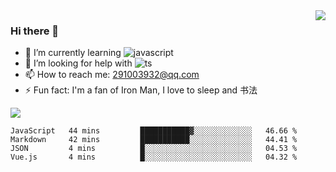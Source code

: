 <img align='right' src='https://github-readme-stats.vercel.app/api?username=niaogege&show_icons=true&theme=radical'/>

### Hi there 👋

- 🌱 I’m currently learning ![javascript](https://img.shields.io/badge/javacript-learn-orange)
- 🤔 I’m looking for help with ![ts](https://img.shields.io/badge/ts-learn-yellow)
- 📫 How to reach me: 291003932@qq.com
- ⚡ Fun fact:  I'm a fan of Iron Man, I love to sleep and 书法

![](https://github-readme-stats.vercel.app/api/top-langs/?username=niaogege&layout=compact)

<!--START_SECTION:waka-->
```text
JavaScript   44 mins         ███████████▓░░░░░░░░░░░░░   46.66 % 
Markdown     42 mins         ███████████░░░░░░░░░░░░░░   44.41 % 
JSON         4 mins          █░░░░░░░░░░░░░░░░░░░░░░░░   04.53 % 
Vue.js       4 mins          █░░░░░░░░░░░░░░░░░░░░░░░░   04.32 % 
```
<!--END_SECTION:waka-->

